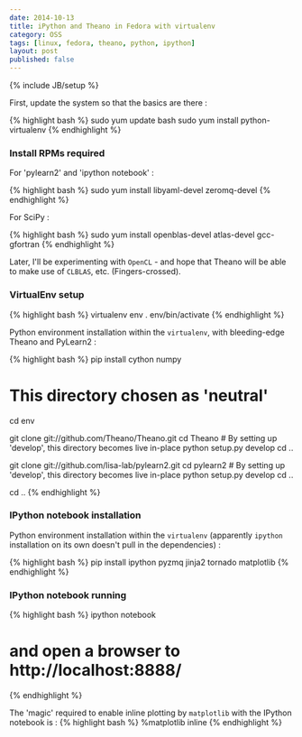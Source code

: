```yaml
---
date: 2014-10-13
title: iPython and Theano in Fedora with virtualenv
category: OSS
tags: [linux, fedora, theano, python, ipython]
layout: post
published: false
---
```

{% include JB/setup %}

First, update the system so that the basics are there :

{% highlight bash %}
sudo yum update bash
sudo yum install python-virtualenv 
{% endhighlight %}

### Install RPMs required

For 'pylearn2' and 'ipython notebook' :

{% highlight bash %}
sudo yum install libyaml-devel zeromq-devel
{% endhighlight %}

For SciPy :

{% highlight bash %}
sudo yum install openblas-devel atlas-devel gcc-gfortran
{% endhighlight %}

Later, I'll be experimenting with ```OpenCL``` - and hope that Theano will be able to make use of ```CLBLAS```, etc.  (Fingers-crossed).

### VirtualEnv setup

{% highlight bash %}
virtualenv env
. env/bin/activate
{% endhighlight %}

Python environment installation within the ```virtualenv```, with bleeding-edge Theano and PyLearn2 :

{% highlight bash %}
pip install cython numpy

# This directory chosen as 'neutral'
cd env

  git clone git://github.com/Theano/Theano.git
  cd Theano
    # By setting up 'develop', this directory becomes live in-place
    python setup.py develop
  cd ..

  git clone git://github.com/lisa-lab/pylearn2.git
  cd pylearn2
    # By setting up 'develop', this directory becomes live in-place
    python setup.py develop
  cd ..

cd ..
{% endhighlight %}


### IPython notebook installation

Python environment installation within the ```virtualenv``` (apparently ```ipython``` installation on its own doesn't pull in the dependencies) :

{% highlight bash %}
pip install ipython pyzmq jinja2 tornado matplotlib
{% endhighlight %}

### IPython notebook running

{% highlight bash %}
ipython notebook
# and open a browser to http://localhost:8888/
{% endhighlight %}

The 'magic' required to enable inline plotting by ```matplotlib``` with the IPython notebook is : 
{% highlight bash %}
%matplotlib inline
{% endhighlight %}
